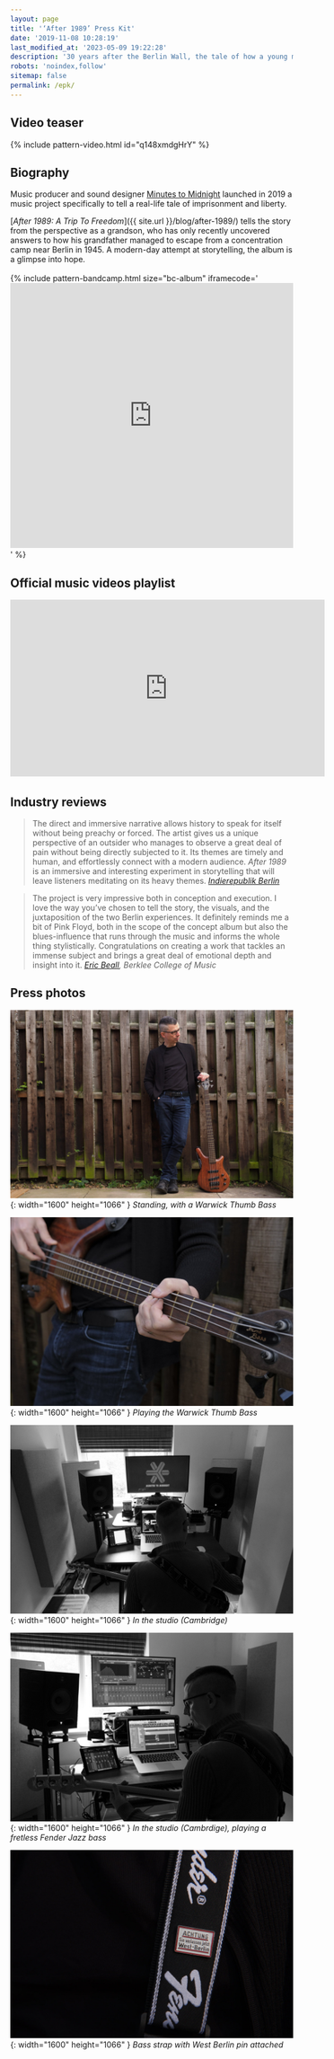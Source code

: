 ```yaml
---
layout: page
title: '‘After 1989’ Press Kit'
date: '2019-11-08 10:28:19'
last_modified_at: '2023-05-09 19:22:28'
description: '30 years after the Berlin Wall, the tale of how a young man escaped Germany in 1945, while his grandson made the other way round, looking for answers that he could only find in 2017.'
robots: 'noindex,follow'
sitemap: false
permalink: /epk/
---
```

## Video teaser

{% include pattern-video.html id="q148xmdgHrY" %}

## Biography

Music producer and sound designer [Minutes to Midnight](/about/) launched in 2019 a music project specifically to tell a real-life tale of imprisonment and liberty. 

[*After 1989: A Trip To Freedom*]({{ site.url }}/blog/after-1989/) tells the story from the perspective as a grandson, who has only recently uncovered answers to how his grandfather managed to escape from a concentration camp near Berlin in 1945. A modern-day attempt at storytelling, the album is a glimpse into hope.
<br><br>
{% include pattern-bandcamp.html size="bc-album" iframecode='<iframe style="border: 0; width: 100%; height: 472px;" src="https://bandcamp.com/EmbeddedPlayer/album=4002304498/size=large/bgcol=ffffff/linkcol=333333/artwork=small/transparent=true/"><a href="https://minutestomidnight.bandcamp.com/album/after-1989-a-trip-to-freedom">After 1989: A Trip To Freedom by Minutes to Midnight</a></iframe>' %}

## Official music videos playlist

<div class="iframe-container">
  <iframe width="560" height="315" src="https://www.youtube-nocookie.com/embed/videoseries?list=PLR26aYJQa09PleTolHJU9AXACUHWsdu6s" title="YouTube video player" frameborder="0" allow="accelerometer; autoplay; clipboard-write; encrypted-media; gyroscope; picture-in-picture; web-share" allowfullscreen></iframe>
</div>

## Industry reviews

> The direct and immersive narrative allows history to speak for itself without being preachy or forced. The artist gives us a unique perspective of an outsider who manages to observe a great deal of pain without being directly subjected to it.  Its themes are timely and human, and effortlessly connect with a modern audience. _After 1989_ is an immersive and interesting experiment in storytelling that will leave listeners meditating on its heavy themes.
> <cite>[Indierepublik Berlin](https://indierepublik.com/music/music-reviews/review-minutes-to-midnight-after-1989-a-journey-of-choices-consequences/)</cite>

> The project is very impressive both in conception and execution. I love the way you’ve chosen to tell the story, the visuals, and the juxtaposition of the two Berlin experiences. It definitely reminds me a bit of Pink Floyd, both in the scope of the concept album but also the blues-influence that runs through the music and informs the whole thing stylistically. Congratulations on creating a work that tackles an immense subject and brings a great deal of emotional depth and insight into it.
> <cite>[Eric Beall](https://online.berklee.edu/faculty/eric-beall), Berklee College of Music</cite>

## Press photos

![Simone Silvestroni in Cambridge, standing, with the Warwick Thumb Bass](/assets/images/gallery-press/a_in-cambridge.jpg){: width="1600" height="1066" }
*Standing, with a Warwick Thumb Bass*

![Simone Silvestroni, playing the Warwick Thumb Bass](/assets/images/gallery-press/b_in-cambridge.jpg){: width="1600" height="1066" }
*Playing the Warwick Thumb Bass*

![In the studio (Cambridge)](/assets/images/gallery-press/c_in-the-studio.jpg){: width="1600" height="1066" }
*In the studio (Cambridge)*

![In the studio (Cambrdige), playing a fretless Fender Jazz bass](/assets/images/gallery-press/e_in-the-studio.jpg){: width="1600" height="1066" }
*In the studio (Cambrdige), playing a fretless Fender Jazz bass*

![Bass strap with West Berlin pin attached](/assets/images/gallery-press/d_bass-strap.jpg){: width="1600" height="1066" }
*Bass strap with West Berlin pin attached*